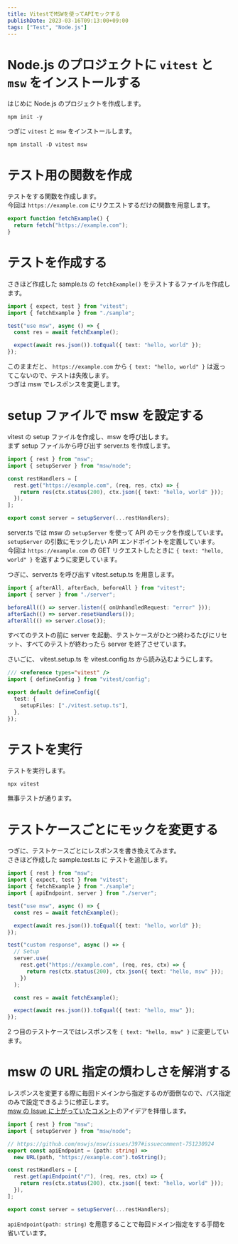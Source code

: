 ```yaml
---
title: VitestでMSWを使ってAPIモックする
publishDate: 2023-03-16T09:13:00+09:00
tags: ["Test", "Node.js"]
---
```


# Node.js のプロジェクトに `vitest` と `msw` をインストールする

はじめに Node.js のプロジェクトを作成します。

```:Terminal
npm init -y
```

つぎに `vitest` と `msw` をインストールします。

```:Terminal
npm install -D vitest msw
```

# テスト用の関数を作成

テストをする関数を作成します。  
今回は `https://example.com` にリクエストするだけの関数を用意します。

```ts:sample.ts
export function fetchExample() {
  return fetch("https://example.com");
}
```

# テストを作成する

さきほど作成した sample.ts の `fetchExample()` をテストするファイルを作成します。

```ts:sample.test.ts
import { expect, test } from "vitest";
import { fetchExample } from "./sample";

test("use msw", async () => {
  const res = await fetchExample();

  expect(await res.json()).toEqual({ text: "hello, world" });
});
```

このままだと、 `https://example.com` から `{ text: "hello, world" }` は返ってこないので、テストは失敗します。  
つぎは msw でレスポンスを変更します。

# setup ファイルで msw を設定する

vitest の setup ファイルを作成し、msw を呼び出します。  
まず setup ファイルから呼び出す server.ts を作成します。

```ts:server.ts
import { rest } from "msw";
import { setupServer } from "msw/node";

const restHandlers = [
  rest.get("https://example.com", (req, res, ctx) => {
    return res(ctx.status(200), ctx.json({ text: "hello, world" }));
  }),
];

export const server = setupServer(...restHandlers);
```

server.ts では msw の `setupServer` を使って API のモックを作成しています。  
`setupServer` の引数にモックしたい API エンドポイントを定義しています。  
今回は `https://example.com` の GET リクエストしたときに `{ text: "hello, world" }` を返すように変更しています。

つぎに、server.ts を呼び出す vitest.setup.ts を用意します。

```ts:vitest.setup.ts
import { afterAll, afterEach, beforeAll } from "vitest";
import { server } from "./server";

beforeAll(() => server.listen({ onUnhandledRequest: "error" }));
afterEach(() => server.resetHandlers());
afterAll(() => server.close());
```

すべてのテストの前に server を起動、テストケースがひとつ終わるたびにリセット、すべてのテストが終わったら server を終了させています。

さいごに、 vitest.setup.ts を vitest.config.ts から読み込むようにします。

```ts:vitest.config.ts
/// <reference types="vitest" />
import { defineConfig } from "vitest/config";

export default defineConfig({
  test: {
    setupFiles: ["./vitest.setup.ts"],
  },
});
```

# テストを実行

テストを実行します。

```:Terminal
npx vitest
```

無事テストが通ります。

# テストケースごとにモックを変更する

つぎに、テストケースごとにレスポンスを書き換えてみます。  
さきほど作成した sample.test.ts に テストを追加します。

```ts:sample.test.ts
import { rest } from "msw";
import { expect, test } from "vitest";
import { fetchExample } from "./sample";
import { apiEndpoint, server } from "./server";

test("use msw", async () => {
  const res = await fetchExample();

  expect(await res.json()).toEqual({ text: "hello, world" });
});

test("custom response", async () => {
  // Setup
  server.use(
    rest.get("https://example.com", (req, res, ctx) => {
      return res(ctx.status(200), ctx.json({ text: "hello, msw" }));
    })
  );

  const res = await fetchExample();

  expect(await res.json()).toEqual({ text: "hello, msw" });
});
```

2 つ目のテストケースではレスポンスを `{ text: "hello, msw" }` に変更しています。

# msw の URL 指定の煩わしさを解消する

レスポンスを変更する際に毎回ドメインから指定するのが面倒なので、パス指定のみで設定できるように修正します。  
[msw の Issue に上がっていたコメント](https://github.com/mswjs/msw/issues/397#issuecomment-751230924)のアイデアを拝借します。

```ts:server.ts
import { rest } from "msw";
import { setupServer } from "msw/node";

// https://github.com/mswjs/msw/issues/397#issuecomment-751230924
export const apiEndpoint = (path: string) =>
  new URL(path, "https://example.com").toString();

const restHandlers = [
  rest.get(apiEndpoint("/"), (req, res, ctx) => {
    return res(ctx.status(200), ctx.json({ text: "hello, world" }));
  }),
];

export const server = setupServer(...restHandlers);
```

`apiEndpoint(path: string)` を用意することで毎回ドメイン指定をする手間を省いています。
